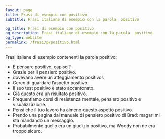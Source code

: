 ```yaml
---
layout: page
title: Frasi di esempio con positivo 
subtitle: Frasi italiane di esempio con la parola  positivo

og_title: Frasi di esempio con positivo 
og_description: Frasi italiane di esempio con la parola  positivo
og_type: website
permalink: /frasi/p/positivo.html
---
```


Frasi italiane di esempio contenenti la parola positivo:


- È pensare positivo, capisci?
- Grazie per il pensiero positivo.
- dovevano avere un atteggiamento positivo!.
- Cerco di guardare l’aspetto positivo.
- Il suo test positivo è stato accantonato.
- Già questo era un risultato positivo.
- Frequentiamo corsi di resistenza mentale, pensiero positivo e visualizzazione.
- Pensi che il tuo lavoro ha almeno questo aspetto positivo.
- Prendo una pagina dal manuale di pensiero positivo di Brad: magari mi sta mandando un messaggio.
- Probabilmente quello era un giudizio positivo, ma Woody non ne era troppo sicuro.
